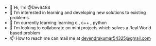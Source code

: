 - 👋 Hi, I’m @Dev6484
- 👀 I’m interested in learning and developing new solutions to existing problems.
- 🌱 I’m currently learning learning c , c++ , python
- 💞️ I’m looking to collaborate on mini projects which solves a Real World based problem
- 📫 How to reach me can mail me at devendrakumar54325@gmail.com

<!---
Dev6484/Dev6484 is a ✨ special ✨ repository because its `README.md` (this file) appears on your GitHub profile.
You can click the Preview link to take a look at your changes.
--->
